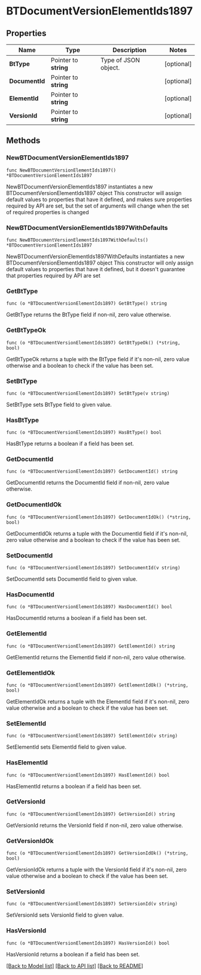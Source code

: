 # BTDocumentVersionElementIds1897

## Properties

Name | Type | Description | Notes
------------ | ------------- | ------------- | -------------
**BtType** | Pointer to **string** | Type of JSON object. | [optional] 
**DocumentId** | Pointer to **string** |  | [optional] 
**ElementId** | Pointer to **string** |  | [optional] 
**VersionId** | Pointer to **string** |  | [optional] 

## Methods

### NewBTDocumentVersionElementIds1897

`func NewBTDocumentVersionElementIds1897() *BTDocumentVersionElementIds1897`

NewBTDocumentVersionElementIds1897 instantiates a new BTDocumentVersionElementIds1897 object
This constructor will assign default values to properties that have it defined,
and makes sure properties required by API are set, but the set of arguments
will change when the set of required properties is changed

### NewBTDocumentVersionElementIds1897WithDefaults

`func NewBTDocumentVersionElementIds1897WithDefaults() *BTDocumentVersionElementIds1897`

NewBTDocumentVersionElementIds1897WithDefaults instantiates a new BTDocumentVersionElementIds1897 object
This constructor will only assign default values to properties that have it defined,
but it doesn't guarantee that properties required by API are set

### GetBtType

`func (o *BTDocumentVersionElementIds1897) GetBtType() string`

GetBtType returns the BtType field if non-nil, zero value otherwise.

### GetBtTypeOk

`func (o *BTDocumentVersionElementIds1897) GetBtTypeOk() (*string, bool)`

GetBtTypeOk returns a tuple with the BtType field if it's non-nil, zero value otherwise
and a boolean to check if the value has been set.

### SetBtType

`func (o *BTDocumentVersionElementIds1897) SetBtType(v string)`

SetBtType sets BtType field to given value.

### HasBtType

`func (o *BTDocumentVersionElementIds1897) HasBtType() bool`

HasBtType returns a boolean if a field has been set.

### GetDocumentId

`func (o *BTDocumentVersionElementIds1897) GetDocumentId() string`

GetDocumentId returns the DocumentId field if non-nil, zero value otherwise.

### GetDocumentIdOk

`func (o *BTDocumentVersionElementIds1897) GetDocumentIdOk() (*string, bool)`

GetDocumentIdOk returns a tuple with the DocumentId field if it's non-nil, zero value otherwise
and a boolean to check if the value has been set.

### SetDocumentId

`func (o *BTDocumentVersionElementIds1897) SetDocumentId(v string)`

SetDocumentId sets DocumentId field to given value.

### HasDocumentId

`func (o *BTDocumentVersionElementIds1897) HasDocumentId() bool`

HasDocumentId returns a boolean if a field has been set.

### GetElementId

`func (o *BTDocumentVersionElementIds1897) GetElementId() string`

GetElementId returns the ElementId field if non-nil, zero value otherwise.

### GetElementIdOk

`func (o *BTDocumentVersionElementIds1897) GetElementIdOk() (*string, bool)`

GetElementIdOk returns a tuple with the ElementId field if it's non-nil, zero value otherwise
and a boolean to check if the value has been set.

### SetElementId

`func (o *BTDocumentVersionElementIds1897) SetElementId(v string)`

SetElementId sets ElementId field to given value.

### HasElementId

`func (o *BTDocumentVersionElementIds1897) HasElementId() bool`

HasElementId returns a boolean if a field has been set.

### GetVersionId

`func (o *BTDocumentVersionElementIds1897) GetVersionId() string`

GetVersionId returns the VersionId field if non-nil, zero value otherwise.

### GetVersionIdOk

`func (o *BTDocumentVersionElementIds1897) GetVersionIdOk() (*string, bool)`

GetVersionIdOk returns a tuple with the VersionId field if it's non-nil, zero value otherwise
and a boolean to check if the value has been set.

### SetVersionId

`func (o *BTDocumentVersionElementIds1897) SetVersionId(v string)`

SetVersionId sets VersionId field to given value.

### HasVersionId

`func (o *BTDocumentVersionElementIds1897) HasVersionId() bool`

HasVersionId returns a boolean if a field has been set.


[[Back to Model list]](../README.md#documentation-for-models) [[Back to API list]](../README.md#documentation-for-api-endpoints) [[Back to README]](../README.md)


